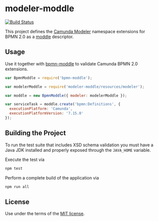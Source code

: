 # modeler-moddle

[![Build Status](https://github.com/camunda/modeler-moddle/workflows/CI/badge.svg)](https://github.com/camunda/modeler-moddle/actions?query=workflow%3ACI)

This project defines the [Camunda Modeler](https://github.com/camunda/camunda-modeler) namespace extensions for BPMN 2.0 as a [moddle](https://github.com/bpmn-io/moddle) descriptor.

## Usage

Use it together with [bpmn-moddle](https://github.com/bpmn-io/bpmn-moddle) to validate Camunda BPMN 2.0 extensions.

```javascript
var BpmnModdle = require('bpmn-moddle');

var modelerModdle = require('modeler-moddle/resources/modeler');

var moddle = new BpmnModdle({ modeler: modelerModdle });

var serviceTask = moddle.create('bpmn:Definitions', {
  executionPlatform: 'Camunda',
  executionPlatformVersion: '7.15.0'
});
```

## Building the Project

To run the test suite that includes XSD schema validation you must have a Java JDK installed and properly exposed through the `JAVA_HOME` variable.

Execute the test via

```sh
npm test
```

Perform a complete build of the application via

```sh
npm run all
```


## License

Use under the terms of the [MIT license](http://opensource.org/licenses/MIT).
